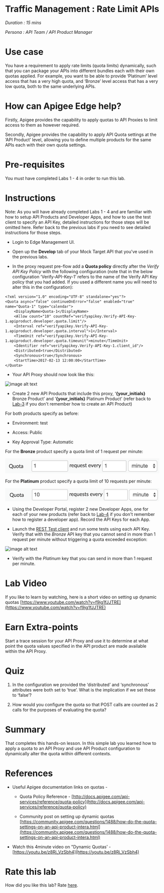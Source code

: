 # Traffic Management : Rate Limit APIs

*Duration : 15 mins*

*Persona : API Team / API Product Manager*

# Use case

You have a requirement to apply rate limits (quota limits) dynamically, such that you can package your APIs into different bundles each with their own quotas applied. For example, you want to be able to provide ‘Platinum’ level access that has a very high quota, and ‘Bronze’ level access that has a very low quota, both to the same underlying APIs.

# How can Apigee Edge help?

Firstly, Apigee provides the capability to apply quotas to API Proxies to limit access to them as however required.

Secondly, Apigee provides the capability to apply API Quota settings at the ‘API Product’ level, allowing you to define multiple products for the same APIs each with their own quota settings.

# Pre-requisites

You must have completed Labs 1 - 4 in order to run this lab.

# Instructions

Note: As you will have already completed Labs 1 - 4 and are familiar with how to setup API Products and Developer Apps, and how to use the test client to specify an API Key, detailed instructions for those steps will be omitted here. Refer back to the previous labs if you need to see detailed instructions for those steps.

* Login to Edge Management UI.

* Open up the **Develop** tab of your Mock Target API that you've used in the previous labs.

* In the proxy request pre-flow add a **Quota policy** directly after the *Verify API Key Policy* with the following configuration (note that in the below configuration ‘Verify-API-Key-1’ refers to the name of the Verify API Key policy that you had added. If you used a different name you will need to alter this in the configuration):

```
<?xml version="1.0" encoding="UTF-8" standalone="yes"?>
<Quota async="false" continueOnError="false" enabled="true" name="Quota-1" type="calendar">
    <DisplayName>Quota-1</DisplayName>
    <Allow count="10" countRef="verifyapikey.Verify-API-Key-1.apiproduct.developer.quota.limit"/>
    <Interval ref="verifyapikey.Verify-API-Key-1.apiproduct.developer.quota.interval">1</Interval>
    <TimeUnit ref="verifyapikey.Verify-API-Key-1.apiproduct.developer.quota.timeunit">minute</TimeUnit>
    <Identifier ref="verifyapikey.Verify-API-Key-1.client_id"/>
    <Distributed>true</Distributed>
    <Synchronous>true</Synchronous>
    <StartTime>2017-02-13 12:00:00</StartTime>
</Quota>
```

* Your API Proxy should now look like this:

![image alt text](./media/image_0.png)

* Create 2 new API Products that include this proxy, ‘**{your_initials}** Bronze Product’ and ‘**{your_initials}** Platinum Product’ (refer back to [Lab-3](../Lab%203%20API%20Publishing%20-%20API%20Products%20and%20Developer%20Portals) if you don't remember how to create an API Product)

For both products specify as before:

  * Environment: test

  * Access: Public

  * Key Approval Type: Automatic

For the **Bronze** product specify a quota limit of 1 request per minute:

![image alt text](./media/quota_bronze.png)

For the **Platinum** product specify a quota limit of 10 requests per minute:

![image alt text](./media/quota_platinum.png)

* Using the Developer Portal, register 2 new Developer Apps, one for each of your new products (refer back to [Lab-4](../Lab%204%20API%20Consumption%20-%20Developers%20and%20Apps) if you don't remember how to register a developer app). Record the API Keys for each App.

* Launch the [REST Test client](https://apigee-rest-client.appspot.com/) and run some tests using each API Key. Verify that with the *Bronze* API key that you cannot send in more than 1 request per minute without triggering a quota exceeded exception:

![image alt text](./media/image_3.png)

* Verify with the *Platinum* key that you can send in more than 1 request per minute.

# Lab Video

If you like to learn by watching, here is a short video on setting up dynamic quotas [https://www.youtube.com/watch?v=f9jg1fJJTRE](https://www.youtube.com/watch?v=f9jg1fJJTRE)

# Earn Extra-points

Start a trace session for your API Proxy and use it to determine at what point the quota values specified in the API product are made available within the API Proxy.

# Quiz

1. In the configuration we provided the ‘distributed’ and ‘synchronous’ attributes were both set to ‘true’. What is the implication if we set these to ‘false’?

2. How would you configure the quota so that POST calls are counted as 2 calls for the purposes of evaluating the quota?

# Summary

That completes this hands-on lesson. In this simple lab you learned how to apply a quota to an API Proxy and use API Product configuration to dynamically alter the quota within different contexts.

# References

* Useful Apigee documentation links on quotas -

    * Quota Policy Reference - [http://docs.apigee.com/api-services/reference/quota-policy](http://docs.apigee.com/api-services/reference/quota-policy)

    * Community post on setting up dynamic quotas [https://community.apigee.com/questions/1488/how-do-the-quota-settings-on-an-api-product-intera.html](https://community.apigee.com/questions/1488/how-do-the-quota-settings-on-an-api-product-intera.html)

* Watch this 4minute video on "Dynamic Quotas’ - [https://youtu.be/z8Rj_VzSbh4](https://youtu.be/z8Rj_VzSbh4)

# Rate this lab

How did you like this lab? Rate [here](https://goo.gl/forms/BJGUY07XCGboHxrw2).
